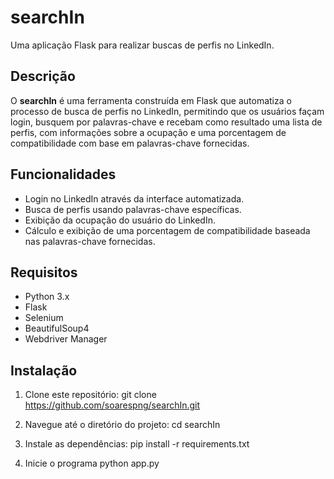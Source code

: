 # searchIn

Uma aplicação Flask para realizar buscas de perfis no LinkedIn.

## Descrição

O **searchIn** é uma ferramenta construída em Flask que automatiza o processo de busca de perfis no LinkedIn, permitindo que os usuários façam login, busquem por palavras-chave e recebam como resultado uma lista de perfis, com informações sobre a ocupação e uma porcentagem de compatibilidade com base em palavras-chave fornecidas.

## Funcionalidades

- Login no LinkedIn através da interface automatizada.
- Busca de perfis usando palavras-chave específicas.
- Exibição da ocupação do usuário do LinkedIn.
- Cálculo e exibição de uma porcentagem de compatibilidade baseada nas palavras-chave fornecidas.

## Requisitos

- Python 3.x
- Flask
- Selenium
- BeautifulSoup4
- Webdriver Manager

## Instalação

1. Clone este repositório:
git clone https://github.com/soarespng/searchIn.git

2. Navegue até o diretório do projeto:
cd searchIn

3. Instale as dependências:
pip install -r requirements.txt

4. Inicie o programa
python app.py